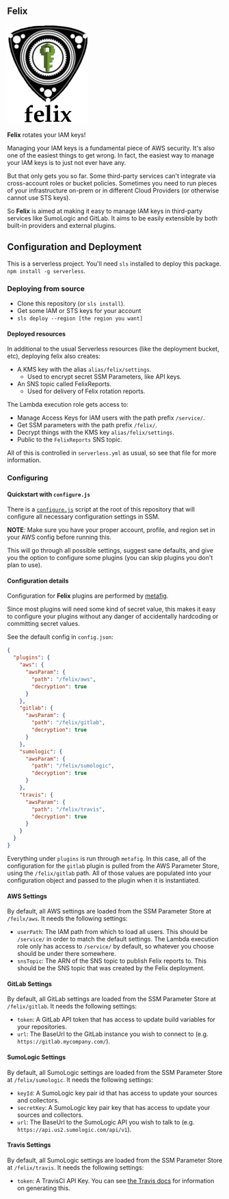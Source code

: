 ## Felix

![Felix Logo](./logo.png)

**Felix** rotates your IAM keys!

Managing your IAM keys is a fundamental piece of AWS security. It's also one
of the easiest things to get wrong. In fact, the easiest way to manage your
IAM keys is to just not ever have any.

But that only gets you so far. Some third-party services can't integrate via
cross-account roles or bucket policies. Sometimes you need to run pieces of
your infrastructure on-prem or in different Cloud Providers (or otherwise
cannot use STS keys).

So **Felix** is aimed at making it easy to manage IAM keys in third-party
services like SumoLogic and GitLab. It aims to be easily extensible by both
built-in providers and external plugins.

## Configuration and Deployment

This is a serverless project. You'll need `sls` installed to deploy this
package. `npm install -g serverless`.

### Deploying from source

* Clone this repository (or `sls install`).
* Get some IAM or STS keys for your account
* `sls deploy --region [the region you want]`

#### Deployed resources

In additional to the usual Serverless resources (like the deployment bucket,
etc), deploying felix also creates:

* A KMS key with the alias `alias/felix/settings`.
    * Used to encrypt secret SSM Parameters, like API keys.
* An SNS topic called FelixReports.
    * Used for delivery of Felix rotation reports.

The Lambda execution role gets access to:

* Manage Access Keys for IAM users with the path prefix `/service/`.
* Get SSM parameters with the path prefix `/felix/`.
* Decrypt things with the KMS key `alias/felix/settings`.
* Public to the `FelixReports` SNS topic.

All of this is controlled in `serverless.yml` as usual, so see that file
for more information.

### Configuring
#### Quickstart with `configure.js`

There is a [`configure.js`](./configure.js) script at the root of this
repository that will configure all necessary configuration settings in SSM.

**NOTE**: Make sure you have your proper account, profile, and region set in
your AWS config before running this.

This will go through all possible settings, suggest sane defaults, and give you
the option to configure some plugins (you can skip plugins you don't plan to
use).

#### Configuration details

Configuration for **Felix** plugins are performed by
[metafig](https://github.com/Cimpress-MCP/metafig).

Since most plugins will need some kind of secret value, this makes
it easy to configure your plugins without any danger of accidentally
hardcoding or committing secret values.

See the default config in `config.json`:

```json
{
  "plugins": {
    "aws": {
      "awsParam": {
        "path": "/felix/aws",
        "decryption": true
      }
    },
    "gitlab": {
      "awsParam": {
        "path": "/felix/gitlab",
        "decryption": true
      }
    },
    "sumologic": {
      "awsParam": {
        "path": "/felix/sumologic",
        "decryption": true
      }
    },
    "travis": {
      "awsParam": {
        "path": "/felix/travis",
        "decryption": true
      }
    }
  }
}
```

Everything under `plugins` is run through `metafig`. In this case, all of
the configuration for the `gitlab` plugin is pulled from the AWS Parameter
Store, using the `/felix/gitlab` path. All of those values are populated
into your configuration object and passed to the plugin when it is
instantiated.

#### AWS Settings

By default, all AWS settings are loaded from the SSM Parameter Store at `/feilx/aws`. It needs the following settings:

* `userPath`: The IAM path from which to load all users. This should be `/service/` in order to match the default settings. The Lambda execution role only has access to `/service/` by default, so whatever you choose should be under there somewhere.
* `snsTopic`: The ARN of the SNS topic to publish Felix reports to. This should be the SNS topic that was created by the Felix deployment.

#### GitLab Settings

By default, all GitLab settings are loaded from the SSM Parameter Store at `/felix/gitlab`. It needs the following settings:

* `token`: A GitLab API token that has access to update build variables for your repositories.
* `url`: The BaseUrl to the GitLab instance you wish to connect to (e.g. `https://gitlab.mycompany.com/`).

#### SumoLogic Settings

By default, all SumoLogic settings are loaded from the SSM Parameter Store at `/felix/sumologic`. It needs the following settings:

* `keyId`: A SumoLogic key pair id that has access to update your sources and collectors.
* `secretKey`: A SumoLogic key pair key that has access to update your sources and collectors.
* `url`: The BaseUrl to the SumoLogic API you wish to talk to (e.g. `https://api.us2.sumologic.com/api/v1`).

#### Travis Settings

By default, all SumoLogic settings are loaded from the SSM Parameter Store at `/felix/travis`. It needs the following settings:

* `token`: A TravisCI API Key. You can see [the Travis docs](https://developer.travis-ci.org/authentication) for information on generating this.
